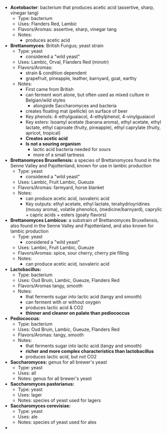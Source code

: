 * **Acetobacter**: bacterium that produces acetic acid (assertive, sharp, vinegar tang)
	* Type: bacterium
	* Uses: Flanders Red, Lambic
	* Flavors/Aromas: assertive, sharp, vinegar tang
	* Notes:
		* produces acetic acid
* **Brettanomyces**: British Fungus; yeast strain
	* Type: yeast
		* considered a "wild yeast"
	* Uses: Lambic, Orval, Flanders Red (minotr)
	* Flavors/Aromas:
		* strain & condition dependent
		* grapefruit, pineapple, leather, barnyard, goat, earthy
	* Notes: 
		* First came from British
		* can ferment wort alone, but often used as mixed culture in Belgian/wild styles
			* alongside Saccharomyces and bacteria
		* creates floating mat (pellicle) on surface of beer
		* Key phenols: 4-ethylguaiacol, 4-ethylphenol, 4-vinylguaiacol
		* Key esters: Isoamyl acetate (banana aroma), ethyl acetate, ethyl lactate, ethyl caproate (fruity, pineapple), ethyl caprylate (fruity, apricot, tropical)
		* **Creates acetic acid**
		* **Is not a souring organism**
			* lactic acid bacteria needed for sours
			* more of a small tartness
* **Brettanomyces Bruxellensis:** a species of Brettanomyces found in the Senne Valley and Pajottenland, known for use in lambic production
	* Type: yeast
		* considered a "wild yeast"
	* Uses: Lambic, Fruit Lambic, Gueuze
	* Flavors/Aromas: farmyard, horse blanket
	* Notes:
		* can produce acetic acid, isovaleric acid
		* Key outputs: ethyl acetate, ethyl lactate, terahydrioyridines (mousy aroma), volatile phenolics, (medicine/barnyard), caprylic + capric acids + esters (goaty flavors)
* **Brettanomyces Lambicus:** a substrain of Brettanomyces Bruxellensis, also found in the Senne Valley and Pajottenland, and also known for lambic production
	* Type: yeast
		* considered a "wild yeast"
	* Uses: Lambic, Fruit Lambic, Gueuze
	* Flavors/Aromas: spice, sour cherry, cherry pie filling
	* Notes:
		* can produce acetic acid, isovaleric acid
* **Lactobacillus:** 
	* Type: bacterium 
	* Uses: Oud Bruin, Lambic, Gueuze, Flanders Red
	* Flavors/Aromas tangy, smooth
	* Notes: 
		* that ferments sugar into lactic acid (tangy and smooth)
		* can ferment with or without oxygen
		* produces lactic acid & CO2
		* **thinner and cleaner on palate than pediococcus**
* **Pediococcus**: 
	* Type: bacterium 
	* Uses: Oud Bruin, Lambic, Gueuze, Flanders Red
	* Flavors/Aromas: tangy, smooth
	* Notes: 
		* that ferments sugar into lactic acid (tangy and smooth)
		* **richer and more complex characteristics than lactobacillus**
		* produces lactic acid, but not CO2
* **Saccharomyces:** genus for all brewer's yeast
	* Type: yeast
	* Uses: all
	* Notes: genus for all brewer's yeast
* **Saccharomyces pastorianus:** 
	* Type: yeast
	* Uses: lager
	* Notes: species of yeast used for lagers
* **Saccharomyces cerevisiae:** 
	* Type: yeast
	* Uses: ale
	* Notes: species of yeast used for ales
* 